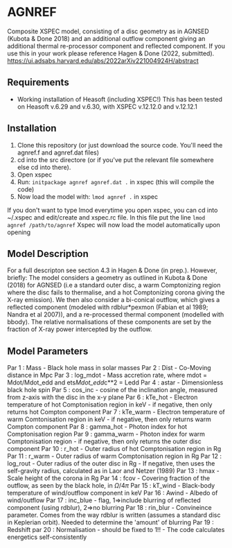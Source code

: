 # AGNREF
Composite XSPEC model, consisting of a disc geometry as in AGNSED (Kubota &amp; Done 2018) and an additional outflow component giving an additional thermal re-processor component and reflected component. If you use this in your work please reference Hagen & Done (2022, submitted).
https://ui.adsabs.harvard.edu/abs/2022arXiv221004924H/abstract


Requirements
--------------
* Working installation of Heasoft (including XSPEC!) This has been tested on Heasoft v.6.29 and v.6.30, with XSPEC v.12.12.0 and v.12.12.1


Installation
--------------
1. Clone this repository (or just download the source code. You'll need the agnref.f and agnref.dat files)
2. cd into the src directore (or if you've put the relevant file somewhere else cd into there).
3. Open xspec
4. Run: `initpackage agnref agnref.dat .` in xspec (this will compile the code)
5. Now load the model with: `lmod agnref .` in xspec

If you don't want to type lmod everytime you open xspec, you can cd into ~/.xspec and edit/create and xspec.rc file. In this file put the line
`lmod agnref /path/to/agnref`
Xspec will now load the model automatically upon opening

  
Model Description
------------------
For a full descripton see section 4.3 in Hagen & Done (in prep.).
However, briefly: The model considers a geometry as outlined in Kubota & Done (2018) for AGNSED (i.e a standard outer disc, a warm Comptonizing region where the disc fails to thermalise, and a hot Comptonizing corona giving the X-ray emission). We then also consider a bi-conical outflow, which gives a reflected component (modeled with rdblur*pexmon (Fabian et al 1989; Nandra et al 2007)), and a re-processed thermal component (modelled with bbody). The relative normalisations of these components are set by the fraction of X-ray power intercepted by the outflow.


Model Parameters
-----------------
Par 1 : Mass - Black hole mass in solar masses
Par 2 : Dist - Co-Moving distance in Mpc
Par 3 : log_mdot - Mass accretion rate, where mdot = Mdot/Mdot_edd and ets*Mdot_edd*c**2 = Ledd
Par 4 : astar - Dimensionless black hole spin
Par 5 : cos_inc - cosine of the inclination angle, measured from z-axis with the disc in the x-y plane
Par 6 : kTe_hot - Electron temperature of hot Comptonisation region in keV - if negative, then only returns hot Compton component
Par 7 : kTe_warm - Electron temperature of warm Comtonisation region in keV - if negative, then only returns warm Compton component
Par 8 : gamma_hot - Photon index for hot Comptonisation region
Par 9 : gamma_warm - Photon index for warm Comptonisation region - if negative, then only returns the outer disc component
Par 10 : r_hot - Outer radius of hot Comptonisation region in Rg
Par 11 : r_warm - Outer radius of warm Comptonisation region in Rg
Par 12 : log_rout - Outer radius of the outer disc in Rg - If negative, then uses the self-gravity radius, calculated as in Laor and Netzer (1989)
Par 13 : hmax - Scale height of the corona in Rg
Par 14 : fcov - Covering fraction of the outflow, as seen by the black hole, in $\Omega/4\pi$
Par 15 : kT_wind - Black-body temperature of wind/outflow component in keV
Par 16 : Awind - Albedo of wind/outflow
Par 17 : inc_blue - flag, 1=>include blurring of reflected component (using rdblur), 2=>no blurring
Par 18 : rin_blur - Convineince parameter. Comes from the way rdblur is written (assumes a standard disc in Keplerian orbit). Needed to determine the 'amount' of blurring
Par 19 : Redshift
par 20 : Normalisation - should be fixed to 1!! - The code calculates energetics self-consistently
